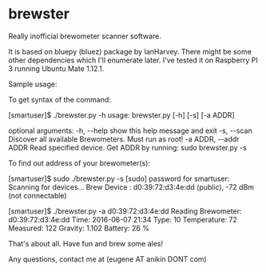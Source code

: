 # brewster
Really inofficial brewometer scanner software. 

It is based on bluepy (bluez) package by IanHarvey. There might be some other dependencies which I'll enumerate later. I've tested it on Raspberry PI 3 running Ubuntu Mate 1.12.1.


Sample usage:

To get syntax of the command:

[smartuser]$ ./brewster.py -h
usage: brewster.py [-h] [-s] [-a ADDR]

optional arguments:
  -h, --help            show this help message and exit
  -s, --scan            Discover all available Brewometers. Must run as root!
  -a ADDR, --addr ADDR  Read specified device. Get ADDR by running: sudo brewster.py -s


To find out address of your brewometer(s):

[smartuser]$ sudo ./brewster.py -s
[sudo] password for smartuser: 
Scanning for devices...
    Brew Device : d0:39:72:d3:4e:dd (public), -72 dBm (not connectable)


 [smartuser]$ ./brewster.py -a d0:39:72:d3:4e:dd
    Reading Brewometer: d0:39:72:d3:4e:dd
    Time:  2016-06-07 21:34
    Type:  10
    Temperature:  72
    Measured:  122
    Gravity:  1.102
    Battery:  26 %

That's about all. Have fun and brew some ales!

Any questions, contact me at (eugene AT anikin DONT com)
